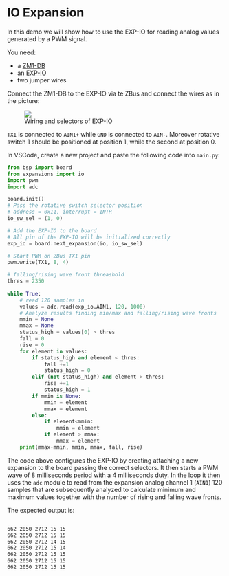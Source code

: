 # IO Expansion

In this demo we will show how to use the EXP-IO for reading analog values generated  by a PWM signal.

You need:

- a [ZM1-DB](../../hardware/ZM1-Development-Board.md)
- an [EXP-IO](../../hardware/EXP-IO.md)
- two jumper wires


Connect the ZM1-DB to the EXP-IO via te ZBus and connect the wires as in the picture:

<figure>
  <a data-fancybox="gallery" href="../img/exp-io-00.png">
  <img src="../img/exp-io-00.png" />
  </a>
  <figcaption>Wiring and selectors of EXP-IO</figcaption>
</figure>

`TX1` is connected to `AIN1+` while `GND` is connected to `AIN-`. Moreover rotative switch 1 should be
positioned at position 1, while the second at position 0.


In VSCode, create a new project and paste the following code into `main.py`:

```python
from bsp import board
from expansions import io
import pwm
import adc

board.init()
# Pass the rotative switch selector position
# address = 0x11, interrupt = INTR
io_sw_sel = (1, 0)

# Add the EXP-IO to the board
# All pin of the EXP-IO will be initialized correctly
exp_io = board.next_expansion(io, io_sw_sel)

# Start PWM on ZBus TX1 pin
pwm.write(TX1, 8, 4)

# falling/rising wave front threashold
thres = 2350
    
while True:
    # read 120 samples in 
    values = adc.read(exp_io.AIN1, 120, 1000)
    # Analyze results finding min/max and falling/rising wave fronts
    mmin = None
    mmax = None
    status_high = values[0] > thres
    fall = 0
    rise = 0
    for element in values:
        if status_high and element < thres:
            fall +=1
            status_high = 0
        elif (not status_high) and element > thres:
            rise +=1
            status_high = 1
        if mmin is None:
            mmin = element
            mmax = element
        else:
            if element<mmin:
                mmin = element
            if element > mmax:
                mmax = element
    print(mmax-mmin, mmin, mmax, fall, rise)

```

The code above configures the EXP-IO by creating attaching a new expansion to the board passing the correct selectors.
It then starts a PWM wave of 8 milliseconds period with a 4 milliseconds duty.
In the loop it then uses the `adc` module to read from the expansion analog channel 1 (`AIN1`) 120 samples that are 
subsequently analyzed to calculate minimum and maximum values together with the number of rising and falling wave fronts.

The expected output is:

```bash

662 2050 2712 15 15
662 2050 2712 15 15
662 2050 2712 14 15
662 2050 2712 15 14
662 2050 2712 15 15
662 2050 2712 15 15
662 2050 2712 15 15

```


